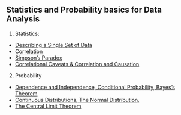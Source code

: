 
## Statistics and Probability basics for Data Analysis

1. Statistics:
- [Describing a Single Set of Data](https://bookdown.org/thomas_pernet/Tuto/methods-for-describing-a-set-of-data.html)
- [Correlation](https://www.statisticshowto.com/probability-and-statistics/correlation-coefficient-formula/)
- [Simpson’s Paradox](https://towardsdatascience.com/simpsons-paradox-how-to-prove-two-opposite-arguments-using-one-dataset-1c9c917f5ff9)
- [Correlational Caveats & Correlation and Causation](https://online.stat.psu.edu/stat100/lesson/5/5.3)
2. Probability
- [Dependence and Independence, Conditional Probability, Bayes’s Theorem](https://towardsdatascience.com/machine-learning-probability-statistics-f830f8c09326)
- [Continuous Distributions, The Normal Distribution,](https://sites.nicholas.duke.edu/statsreview/continuous-probability-distributions/#:~:text=Continuous%20probability%20distribution%3A%20A%20probability,one%20specific%20value%20is%20zero.&text=The%20normal%20distribution%20is%20one%20example%20of%20a%20continuous%20distribution.)
- [The Central Limit Theorem]()
